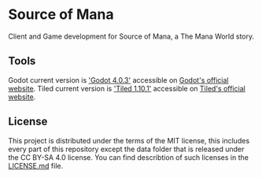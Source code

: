 # Source of Mana

Client and Game development for Source of Mana, a The Mana World story.

## Tools

Godot current version is ['Godot 4.0.3'](https://github.com/godotengine/godot/releases/download/4.0.3-stable/Godot_v4.0.3-stable_win64.exe.zip) accessible on [Godot's official website](https://godotengine.org/download).
Tiled current version is ['Tiled 1.10.1'](https://www.mapeditor.org/2023/04/04/tiled-1-10-1-released.html) accessible on [Tiled's official website](https://www.mapeditor.org/).

## License

This project is distributed under the terms of the MIT license, this includes every part of this repository except the data folder that is released under the CC BY-SA 4.0 license.
You can find describtion of such licenses  in the [LICENSE.md](LICENSE.md) file.
